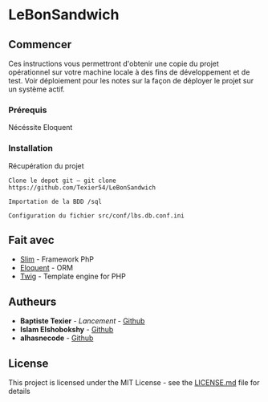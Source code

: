 # LeBonSandwich

## Commencer

Ces instructions vous permettront d'obtenir une copie du projet opérationnel sur votre machine locale à des fins de développement et de test. Voir déploiement pour les notes sur la façon de déployer le projet sur un système actif.

### Prérequis

Nécéssite Eloquent

### Installation

Récupération du projet

```
Clone le depot git — git clone https://github.com/Texier54/LeBonSandwich
```

```
Importation de la BDD /sql
```

```
Configuration du fichier src/conf/lbs.db.conf.ini
```

## Fait avec

* [Slim](https://www.slimframework.com/) - Framework PhP
* [Eloquent](https://laravel.com/docs/5.0/eloquent) - ORM
* [Twig](https://twig.symfony.com/) - Template engine for PHP

## Autheurs

* **Baptiste Texier** - *Lancement* - [Github](https://github.com/texier54)
* **Islam Elshobokshy** - [Github](https://github.com/elshobokshy)
* **alhasnecode** - [Github](https://github.com/alhasnecode)

## License

This project is licensed under the MIT License - see the [LICENSE.md](LICENSE.md) file for details


